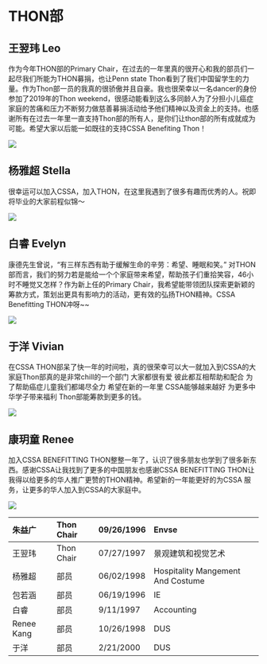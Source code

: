 # THON部

## **王翌玮 Leo**

作为今年THON部的Primary Chair，在过去的一年里真的很开心和我的部员们一起尽我们所能为THON募捐，也让Penn state Thon看到了我们中国留学生的力量。作为Thon部一员的我真的很骄傲并且自豪。我也很荣幸以一名dancer的身份参加了2019年的Thon weekend，很感动能看到这么多同龄人为了分担小儿癌症家庭的苦痛和压力不断努力做慈善募捐活动给予他们精神以及资金上的支持。也感谢所有在过去一年里一直支持Thon部的所有人，是你们让thon部的所有成就成为可能。希望大家以后能一如既往的支持CSSA Benefiting Thon！

![](.gitbook/assets/image%20%281%29.png)

## **杨雅超 Stella**

很幸运可以加入CSSA，加入THON，在这里我遇到了很多有趣而优秀的人。祝即将毕业的大家前程似锦～

![](.gitbook/assets/image%20%282%29.png)

## **白睿 Evelyn**

康德先生曾说，“有三样东西有助于缓解生命的辛劳：希望、睡眠和笑。” 对THON部而言，我们的努力若是能给一个个家庭带来希望，帮助孩子们重拾笑容，46小时不睡觉又怎样？作为新上任的Primary Chair，我希望能带领团队探索更新颖的筹款方式，策划出更具有影响力的活动，更有效的弘扬THON精神。CSSA Benefitting THON冲呀~~

![](.gitbook/assets/image.png)

## **于洋 Vivian**

在CSSA THON部呆了快一年的时间啦，真的很荣幸可以大一就加入到CSSA的大家庭Thon部真的是非常chill的一个部门 大家都很有爱 彼此都互相帮助和配合 为了帮助癌症儿童我们都竭尽全力 希望在新的一年里 CSSA能够越来越好 为更多中华学子带来福利 Thon部能筹款到更多的钱。

![](.gitbook/assets/image%20%283%29.png)

## **康玥童 Renee**

加入CSSA BENEFITTING THON整整一年了，认识了很多朋友也学到了很多新东西。感谢CSSA让我找到了更多的中国朋友也感谢CSSA BENEFITTING THON让我得以给更多的华人推广更赞的THON精神。希望新的一年能更好的为CSSA 服务，让更多的华人加入到CSSA的大家庭中。

![](.gitbook/assets/image%20%284%29.png)



| 朱益广 | Thon Chair | 09/26/1996 | Envse |
| :--- | :--- | :--- | :--- |
| 王翌玮 | Thon Chair | 07/27/1997 | 景观建筑和视觉艺术 |
| 杨雅超 | 部员 | 06/02/1998 | Hospitality Mangement And Costume |
| 包若涵 | 部员 | 06/19/1996 | IE |
| 白睿 | 部员 | 9/11/1997 | Accounting |
| Renee Kang | 部员 | 10/26/1998 | DUS |
| 于洋 | 部员 | 2/21/2000 | DUS |

